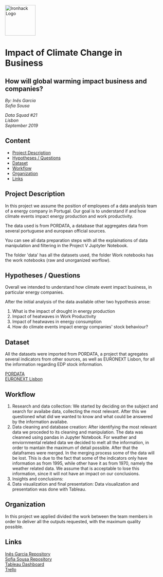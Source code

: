 <img src="https://bit.ly/2VnXWr2" alt="Ironhack Logo" width="100"/>

# Impact of Climate Change in Business 
## How will global warming impact business and companies?

*By:
Inês Garcia  
Sofia Sousa*

*Data Squad #21  
Lisbon  
September 2019*

## Content
- [Project Description](#project-description)
- [Hypotheses / Questions](#hypotheses-/-questions)
- [Dataset](#dataset)
- [Workflow](#workflow)
- [Organization](#organization)
- [Links](#links)

<a name="project-description"></a>

## Project Description
In this project we assume the position of employees of a data analysis team of a energy company in Portugal.
Our goal is to understand if and how climate events impact energy production and work productivity. 

The data used is from PORDATA, a database that aggregates data from several portuguese and european official sources. 

You can see all data preparation steps with all the explainations of data manipulation and filtering in the Project V Juptyter Notebook.

The folder 'data' has all the datasets used, the folder Work notebooks has the work notebooks (raw and unorganized worflow). 


<a name="hypotheses-/-questions"></a>

## Hypotheses / Questions
Overall we intended to understand how climate event impact business, in particular energy companies.

After the initial analysis of the data available other two hypothesis arose:
1. What is the impact of drought in energy production
2. Impact of heatwaves in Work Productivity
3. Impact of heatwaves in energy consumption
4. How do climate events impact energy companies' stock behaviour?

<a name="dataset"></a>

## Dataset
All the datasets were imported from PORDATA, a project that agregates several indicators from other sources, as well as EURONEXT Lisbon, for all the information regarding EDP stock information. 

[PORDATA](https://www.pordata.pt/Portugal)  
[EURONEXT Lisbon](https://live.euronext.com/pt/product/equities/PTEDP0AM0009-XLIS)


<a name="workflow"></a>

## Workflow

1. Research and data collection: We started by deciding on the subject and search for availabe data, collecting the most relevant. After this we questioned what did we wanted to know and what could be answered by the information availabe.
2. Data cleaning and database creation: After identifying the most relevant data we proceded to its cleaning and manipulation. The data was cleanned using pandas in Jupyter Notebook. For weather and enviornmental related data we decided to melt all the information, in order to mantain the maximum of detail possible. After that the dataframes were merged. In the merging process some of the data will be lost. This is due to the fact that some of the indicators only have information as from 1995, while other have it as from 1970, namely the weather related data. We assume that is acceptable to lose this information, since it will not have an impact on our conclusions. 
3. Insights and conclusions:
4. Data visualization and final presentation: Data visualization and presentation was done with Tableau. 


<a name="organization"></a>

## Organization
In this project we applied divided the work between the team members in order to deliver all the outputs requested, with the maximum quality possible. 

<a name="links"></a>

## Links
[Inês Garcia Repository](https://github.com/Inrx)    
[Sofia Sousa Repository](https://github.com/sofia-sousa)   
[Tableau Dashboard](https://github.com/Inrx/week-4-project/blob/642da30fd004cab10b15d6d6a6289680b015fc39/Public%20Presentation.pdf)  
[Trello](https://trello.com/b/dV3yxotJ/week-4-project) 
